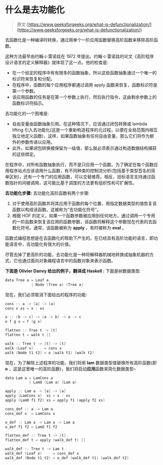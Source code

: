 # 什么是去功能化

> 原文:[https://www.geeksforgeeks.org/what-is-defunctionalization/](https://www.geeksforgeeks.org/what-is-defunctionalization/)

去函数化是一种编译时转换，通过用单个一阶应用函数替换高阶函数来移除高阶函数。

这种方法最早由约翰·c·雷诺兹在 1972 年提出。约翰·c·雷诺兹的论文《高阶程序设计语言的定义解释器》就体现了这一点。他的检查是:

*   在一个给定的程序中有有限多的函数抽象，所以这些函数抽象通过一个唯一的标识符来恢复和分配。
*   在程序中，函数的每个应用程序都通过调用 apply 函数来恢复，函数标识符是第一个参数。
*   该应用函数的任务是在第一个参数上执行，然后执行指令，这由剩余参数上的函数标识符指示。

去功能化的一个困难是:

*   自由变量由函数抽象引用。在这种情况下，应该通过闭包转换或 lambda lifting 引入去功能化(这是一个重新构造程序的元过程，以便在全局范围内相互独立地定义函数)，这样，如果函数抽象有任何自由变量，那么它们将作为额外的参数传递以应用。
*   此外，如果闭包转换被保留为一级值，那么就必须表示通过构造数据结构捕获的这些绑定。

在程序中，对所有函数抽象执行，而不是只应用一个函数。为了确定在每个函数应用程序站点应该调用什么函数，有不同种类的控制流分析(包括基于类型签名的简单区别)，还有一个专门的应用函数，可以交替推荐。相反，目标语言支持通过函数指针的间接调用，这可能比基于调度的方法更有组织性和可扩展性。

**去功能化步骤:**
去功能化高阶函数有两个步骤:

1.  对于使用高阶函数并将其应用于函数的每个位置，用指定数据类型的值恢复该函数以构成该函数。这被称为“去功能化符号”。
2.  根据 HOF 的定义，如果一个函数参数被应用到任何地方，通过调用一个专用的一阶函数来恢复该应用的函数参数，该函数将解释这个参数现在代表的去函数化符号。通常，该函数被称为 **apply** ，有时被称为 **eval** 。

函数式编程思想是在去函数化的帮助下产生的。在已经具有高阶功能的语言，即功能语言中，去功能化有很大的价值。

尽管去掉了更高阶的功能，去功能化是一种将解释器机械地转换成抽象机器的方式，它也通过面向对象编程语言中的函数对象来表示函数。

**下面是 Olivier Danvy 给出的例子，翻译成 Haskell :**
下面是树数据类型:

```cpp
data Tree a = Leaf a
            | Node (Tree a) (Tree a)
```

现在，我们必须取消下面给出的程序的功能:

```cpp
cons :: a -> [a] -> [a]
cons x xs = x : xs

o :: (b -> c) -> (a -> b) -> a -> c
o f g x = f (g x)

flatten :: Tree t -> [t]
flatten t = walk t []

walk :: Tree t -> [t] -> [t]
walk (Leaf x)     = cons x
walk (Node t1 t2) = o (walk t1) (walk t2)
```

现在，为了解除上述程序的功能，我们将用 **lam** 数据类型值替换所有高阶函数(即 **o** ，这是这里唯一的高阶函数)，我们将启动**应用**函数来简化数据类型–

```cpp
data Lam a = LamCons a
           | LamO (Lam a) (Lam a)

apply :: Lam a -> [a] -> [a]
apply (LamCons x)  xs = x : xs
apply (LamO f1 f2) xs = apply f1 (apply f2 xs)

cons_def :: a -> Lam a
cons_def x  = LamCons x

o_def :: Lam a -> Lam a -> Lam a
o_def f1 f2 = LamO f1 f2

flatten_def :: Tree t -> [t]
flatten_def t = apply (walk_def t) []

walk_def :: Tree t -> Lam t
walk_def (Leaf x)     = cons_def x
walk_def (Node t1 t2) = o_def (walk_def t1) (walk_def t2)
```